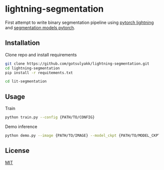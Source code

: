 # lightning-segmentation

First attempt to write binary segmentation pipeline using [pytorch lightning](https://www.pytorchlightning.ai/) and [segmentation models pytorch](https://github.com/qubvel/segmentation_models.pytorch).

## Installation

Clone repo and install requirements

```bash
git clone https://github.com/gotsulyakk/lightning-segmentation.git
cd lightning-segmentation
pip install -r requitements.txt

cd lit-segmentation
```

## Usage

Train
```bash
python train.py --config {PATH/TO/CONFIG}
```
Demo inference
```bash
python demo.py --image {PATH/TO/IMAGE} --model_ckpt {PATH/TO/MODEL_CKPT} --config {PATH/TO/CONFIG}
```
## License
[MIT](https://choosealicense.com/licenses/mit/)
